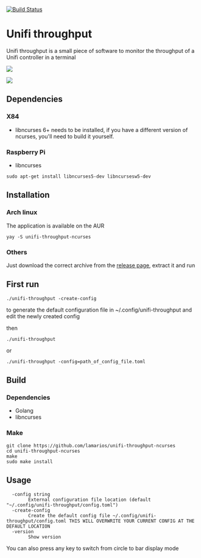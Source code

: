 
[![Build Status](https://drone.ftpix.com/api/badges/lamarios/unifi-throughput-ncurses/status.svg)](https://drone.ftpix.com/lamarios/unifi-throughput-ncurses)

# Unifi throughput

Unifi throughput is a small piece of software to monitor the throughput of a Unifi controller in a terminal


![](https://i.imgur.com/GwyhKLg.png?raw=true)

![](https://i.imgur.com/U0PnujC.png?raw=true)

## Dependencies

### X84
- libncurses 6+ needs to be installed, if you have a different version of ncurses, you'll need to build it yourself.

### Raspberry Pi
- libncurses
```shell
sudo apt-get install libncurses5-dev libncursesw5-dev
```

## Installation

### Arch linux

The application is available on the AUR

```shell
yay -S unifi-throughput-ncurses
```

### Others

Just download the correct archive from the [release page](https://github.com/lamarios/unifi-throughput-ncurses/releases/latest), extract it and run

## First run
```
./unifi-throughput -create-config
```
to generate the default configuration file in ~/.config/unifi-throughput and edit the newly created config

then
```
./unifi-throughput
```
or
```
./unifi-throughput -config=path_of_config_file.toml
```

## Build
### Dependencies
 - Golang
 - libncurses
### Make
```shell
git clone https://github.com/lamarios/unifi-throughput-ncurses
cd unifi-throughput-ncurses
make
sudo make install
```

## Usage

```
  -config string
    	External configuration file location (default "~/.config/unifi-throughput/config.toml")
  -create-config
    	Create the default config file ~/.config/unifi-throughput/config.toml THIS WILL OVERWRITE YOUR CURRENT CONFIG AT THE DEFAULT LOCATION
  -version
    	Show version

```

You can also press any key to switch from circle to bar display mode
